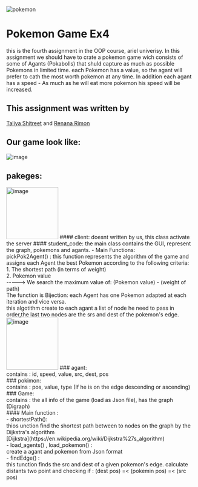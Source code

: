 
![pokemon](https://user-images.githubusercontent.com/77111035/148031517-120da067-3d9b-412a-b3a5-6341ee62a560.gif)
# Pokemon Game Ex4
this is the fourth assignment in the OOP course, ariel univerisy. In this assignment we should have to crate a pokemon game wich consists of some of Agants (Pokabolls)
that shuld capture as much as possible Pokemons in limited time. each Pokemon has a value, so the agant will prefer to cath the most worth pokemon at any time.
In addition each agant has a speed - As much as he will eat more pokemon his speed will be increased.

## This assignment was written by
 [Taliya Shitreet](https://github.com/taliyashitreet "Profile") and  [Renana Rimon](https://github.com/renanarimon "Profile")
 ## Our game look like:
 ![image](https://user-images.githubusercontent.com/77111035/148042934-cfc27add-ac10-4940-b0cb-f5538182ee53.png)

 
## pakeges: 
<img width="137" alt="image" src="https://user-images.githubusercontent.com/77111035/148038186-29eb90fa-eba2-4e7c-98fd-bd732066e53e.png">
#### client:
doesnt written by us, this class activate the server 
#### student_code: 
the main class contains the GUI, represent the graph, pokemons and agants.
- Main Functions: <br />
pickPok2Agent() : this function represents the algorithm of the game and assigns each Agent the best Pokemon according to the following criteria:<br />
    1. The shortest path (in terms of weight) <br />
    2. Pokemon value <br />
-----> We search the maximum value of:  (Pokemon value) - (weight of path) <br />
The function is Bijection: each Agent has one Pokemon adapted at each iteration and vice versa. <br />
this algotithm create to each agant a list of node he need to pass in order,the last two nodes are the srs and dest of the pokemon's edge. <br />

<img width="137" alt="image" src="https://user-images.githubusercontent.com/77111035/148041790-bff44a6b-bd4e-4ee9-ae47-e46911e31bba.png">
### agant: <br />
contains : id, speed, value, src, dest, pos <br />
### pokimon: <br />
contains : pos, value, type (If he is on the edge descending or ascending) <br />
### Game: <br />
contains : the all info of the game (load as Json file), has the graph (Digraph)<br />
#### Main function : <br />
- shortestPath(): <br />
thios unction find the shortest path between to nodes on the graph by the Dijkstra's algorithm <br />
[Dijkstra](https://en.wikipedia.org/wiki/Dijkstra%27s_algorithm) <br />
- load_agents() , load_pokemon() :  <br />
create a agant and pokemon from Json format <br />
- findEdge() :<br />
this tunction finds the src and dest of a given pokemon's edge. calculate distants two point and checking if : (dest pos) =< (pokemin pos) =< (src pos)





 
 
 






